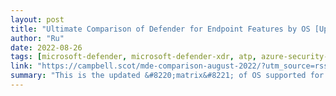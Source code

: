 ```yaml
---
layout: post
title: "Ultimate Comparison of Defender for Endpoint Features by OS [Updated August 2022]"
author: "Ru"
date: 2022-08-26
tags: [microsoft-defender, microsoft-defender-xdr, atp, azure-security-center, defender]
link: "https://campbell.scot/mde-comparison-august-2022/?utm_source=rss&utm_medium=rss&utm_campaign=mde-comparison-august-2022"
summary: "This is the updated &#8220;matrix&#8221; of OS supported for the almost 80 features, services, and important components that make up Microsoft Defender for Endpoint. This follows up on my March 202..."
---
```

